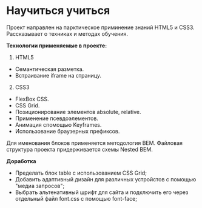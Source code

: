 # Научиться учиться
Проект направлен на парктическое приминение знаний HTML5 и CSS3.
Рассказывает о техниках и методах обучения.

**Технологии применяемые в проекте:**
1. HTML5
  * Семантическая разметка.
  * Встраивание iframe на страницу.
2. CSS3
  * FlexBox CSS.
  * CSS Grid.
  * Позиционирование элементов absolute, relative.
  * Применение псевдоэлементов.
  * Анимация спомощью Keyframes.
  * Использование браузерных префиксов.
  
  Для именования блоков применяется методология BEM. 
  Файловая структура проекта придерживается схемы Nested BEM.
  
  
  **Доработка**
- Пределать блок table с использованием CSS Grid;
- Добавить адаптивный дизайн для различных устройстов с помощью "медиа запросов";
- Выбрать альтенативный шрифт для сайта и подключить его через отдельный файл font.css с помощью font-face;
